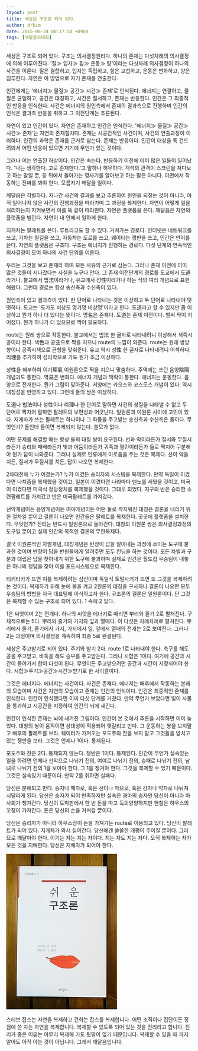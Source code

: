 ```yaml
---
layout: post
title: 세상은 구조로 되어 있다.
author: drkim
date: 2015-08-24 00:17:54 +0900
tags: [깨달음의대화]
---
```

세상은 구조로 되어 있다. 구조는 의사결정원리다. 하나의 존재는 다섯차례의 의사결정에 의해 이루어진다. '질≫ 입자≫ 힘≫ 운동≫ 량'이라는 다섯차례 의사결정이 하나의 사건을 이룬다. 질은 결합하고, 입자는 독립하고, 힘은 교섭하고, 운동은 변화하고, 양은 침투한다. 자연은 이 방법으로 자기 존재를 연출한다. 

  


인간에게는 '에너지≫ 물질≫ 공간≫ 시간≫ 존재'로 인식된다. 에너지는 연결하고, 물질은 균일하고, 공간은 대칭하고, 시간은 질서하고, 존재는 반응한다. 인간은 그 최종적인 반응을 인식한다. 사건은 에너지의 원인측에서 존재의 결과측으로 진행하며 인간의 인식은 결과측 반응을 취하고 그 이전단계는 추론된다. 

  


자연이 있고 인간이 있다. 자연은 존재하고 인간은 인식한다. '에너지≫ 물질≫ 공간≫ 시간≫ 존재'는 자연의 존재절차다. 존재는 시공간적인 사건이며, 사건의 연출과정이 이러하다. 인간의 과학은 존재를 근거로 삼는다. 존재는 반응이다. 인간이 대상을 툭 건드려봐서 어떤 반응이 있으면 거기에 무언가 있는 것이다. 

  


그러나 이는 연출된 허상이다. 인간은 속는다. 반응하기 이전에 이미 많은 일들이 일어났다. '나는 생각한다. 고로 존재한다.'고 말하나 허무하다. 객석의 관객이 스크린을 쳐다보고 하는 말일 뿐, 등 뒤에서 돌아가는 영사기를 알아보고 하는 말은 아니다. 이면에서 작동하는 진짜를 봐야 한다. 모름지기 깨달을 일이다. 

  


깨달음은 각별하다. 지나간 사건의 결과를 보고 추론하여 원인을 되짚는 것이 아니라, 아직 일어나지 않은 사건의 진행과정을 따라가며 그 과정을 복제한다. 자연이 어떻게 일을 처리하는지 지켜보면서 이를 똑 같이 따라한다. 자연은 플랫폼을 쓴다. 깨달음은 자연의 플랫폼을 빌린다. 자연이 내 안에서 일하게 한다. 

  


지게차는 팔레트를 쓴다. 루트라고도 할 수 있다. 거쳐가는 경로다. 인터넷은 네트워크를 쓰고, 기차는 철길을 쓰고, 자동차는 도로를 쓰고, 웨이터는 쟁반을 쓰고, 인간은 언어를 쓴다. 자연의 플랫폼은 구조다. 구조는 에너지가 진행하는 경로다. 다섯 단계의 연속적인 의사결정이 모여 하나의 사건 단위를 이룬다. 

  


우리는 그것을 보고 존재라 하여 모든 사유의 근거로 삼는다. 그러나 존재 이전에 이미 많은 것들이 지나갔다는 사실을 누구나 안다. 그 존재 이전단계의 경로를 도교에서 도道라거나, 불교에서 법法이라거나, 유교에서 성性이라거나 하는 식의 여러 개념으로 표현해왔다. 그런데 경로는 항상 송신측과 수신측이 있다. 

  


원인측이 있고 결과측이 있다. 한 단어로 나타내는 것은 이상하고 두 단어로 나타내야 떳떳하다. 도교는 '도가도 비상도 명가명 비상명'이라고 한다. 도道라고 할 수 있지만 좀 이상하고 뭔가 하나 더 있다는 뜻이다. 명名은 존재다. 도道는 존재 이전이다. 벌써 짝이 지어졌다. 뭔가 하나가 더 있으므로 짝이 필요하다. 

  


route는 원래 쌍으로 작동한다. 불교에서는 법法 한 글자로 나타내려니 이상해서 색즉시공이라 한다. 색色과 공空으로 짝을 지으니 route의 느낌이 와준다. route는 원래 쌍방향이니 공즉시색으로 균형을 맞춰준다. 유교 역시 성性 한 글자로 나타내려니 어색하다. 리理를 추가하여 성리학으로 가도 뭔가 조금 이상하다. 

  


성性을 해부하여 이기理氣 이원론으로 짝을 지으니 맞춤하다. 주역에는 쓰던 음양陰陽 개념과도 통한다. 역易은 변화다. 에너지 개념과 맥락이 통한다. 에너지는 운동한다. 음양으로 전개한다. 뭔가 그림이 맞아준다. 서양에는 카오스와 코스모스 개념이 있다. 역시 대칭성을 반영하고 있다. 그런데 둘의 쌍은 이상하다. 

  


도道나 법法이나 성性이나 리理나 한 단어로 말하면 사건의 성질을 나타낼 수 없고 두 단어로 짝지어 말하면 팔레트의 보편성과 어긋난다. 일원론과 이원론 사이에 고민이 있다. 지게차가 쓰는 팔레트는 하나이나 그 화물을 주고받는 송신측과 수신측은 둘이다. 무엇인가? 둘인데 둘이면 복제되지 않는다. 쓸모가 없다. 

  


어떤 문제를 해결할 때는 항상 둘의 대칭 쌍이 요구된다. 선과 악이라든가 질서와 무질서라든가 승리와 패배라든가 빛과 어둠이라든가 귀족과 평민이라든가 둘로 짝지어 구분해야 뭔가 답이 나와준다. 그러나 실제로 인류에게 이로움을 주는 것은 복제다. 선이 악을 치든, 질서가 무질서를 치든, 답이 나오면 복제한다. 

  


2차대전에 누가 이겼는가? 누가 이겼든 승리자의 시스템을 복제한다. 만약 독일이 이겼다면 나치즘을 복제했을 것이고, 일본이 이겼다면 나라마다 덴노를 세웠을 것이고, 미국이 이겼다면 미국식 정당정치를 복제했을 것이다. 그대로 되었다. 지구의 반은 승리한 소련팔레트를 가져갔고 반은 미국팔레트를 가져갔다. 

  


선악개념이든 음양개념이든 여야개념이든 어떤 둘로 짝지워진 대칭은 결론을 내리기 위한 절차일 뿐이고 결론이 나오면 인간들은 팔레트를 복제한다. 곳곳에 플랫폼을 설치한다. 무엇인가? 진리는 반드시 일원론으로 돌아간다. 대칭의 이원론 쌍은 의사결정과정의 도구일 뿐이고 실제 인간의 목적인 결론의 무한복제다. 

  


결국 이원론적인 차별개념, 대칭개념은 반장이 답을 알아내는 과정에 쓰이는 도구에 불과한 것이며 반장이 답을 반원들에게 알려주면 모두 컨닝을 하는 것이다. 모든 차별과 구분과 대립은 답을 찾아내기 위한 도구에 불과하며 실제로 인간은 월드컵 우승팀이 내놓은 하나의 정답을 찾아 이를 포드시스템으로 복제한다. 

  


티키타카가 뜨면 이를 복제하려는 심산이며 독일식 토털사커가 뜨면 또 그것을 복제하려는 것이다. 복제하기 위해 눈에 불을 켜고 2원론의 대칭을 구사하나 결론이 나오면 모두 우승팀의 방법을 자국 대표팀에 이식하고자 한다. 구조론의 결론은 일원론이다. 단 그것은 복제할 수 있는 구조로 되어 있다. 1 속에 2 있다. 

  


1은 씨앗이며 2는 전개다. 하나의 씨앗을 에너지로 때리면 뿌리와 줄기 2로 펼쳐진다. 구체적으로는 5다. 뿌리와 줄기와 가지와 잎과 열매다. 이 다섯은 차례차례로 펼쳐진다. 뿌리에서 줄기, 줄기에서 가지, 가지에서 잎, 잎에서 열매의 전개는 2로 보여진다. 그러나 2는 과정이며 의사결정을 계속하여 최종 5로 완결된다. 

  


세상은 주고받기로 되어 있다. 주기와 받기 2다. route 1로 나타내야 한다. 축구를 해도 공을 주고받고, 바둑을 해도 승부를 주고받는다. 그러나 시합은 1이다. 여기에 공간과 시간이 들어가서 합이 다섯이 된다. 무엇이든 주고받으려면 공간과 시간이 지정되어야 한다. 시합≫주기≫공간≫시간≫받기로 한 사이클이다. 

  


그것은 에너지다. 에너지는 사건이다. 사건은 존재다. 에너지는 배후에서 작동하는 본래의 모습이며 사건은 자연의 모습이고 존재는 인간의 인식이다. 인간은 최종적인 존재를 인식한다. 인간이 인식했다면 이미 다섯 단계를 거쳤다. 만약 무언가 보았다면 빛이 사물을 통과하고 시공간을 지정하여 인간의 뇌에 새긴다. 

  


인간이 인식한 존재는 뇌에 새겨진 그림이다. 인간이 본 것에서 추론을 시작하면 이미 늦었다. 대칭의 쌍이 움직이면 상대성이 적용되어 헷갈리고 만다. 그 운동하는 쌍을 보지말고 배후의 팔레트를 보라. 웨이터가 가져오는 포도주와 잔을 보지 말고 그것들을 받치고 있는 쟁반을 보라. 그것은 언제나 1이다. 통제된다. 

  


포도주와 잔은 2다. 통제되지 않는다. 쟁반은 1이다. 통제된다. 인간이 무언가 실속있는 일을 하려면 언제나 선악으로 나뉘기 전의, 여야로 나뉘기 전의, 승패로 나뉘기 전의, 남녀로 나뉘기 전의 1을 보아야 한다. 그 1을 챙겨야 한다. 그것을 복제할 수 있기 때문이다. 그것은 실속있기 때문이다. 만약 2를 취하면 실패다. 

  


당신은 분해되고 만다. 승자나 패자로, 혹은 선이나 악으로, 혹은 강자나 약자로 나눠져 시달리게 된다. 당신은 승자가 되어 만족하지만 실속은 경마의 승자인 당신이 아니라 마사회가 챙겨간다. 당신이 도박판에서 한 번 돈을 따고 득의양양하지만 현찰은 하우스의 꼬장이 가져간다. 돈은 당신의 손을 거쳐갈 뿐이다. 

  


당신은 승리자가 아니라 하우스장이 돈을 가져가는 route로 이용되고 있다. 당신이 팔레트가 되어 있다. 지게차가 와서 실어간다. 당신에겐 쓸쓸한 개평이 주어질 뿐이다. 그러므로 깨달아야 한다. 이기는 자는 지는 자이다. 지는 자도 지는 자다. 오직 복제하는 자가 모든 것을 지배한다. 당신은 지배자가 되어야 한다. 

  



 
![](/files/attach/images/198/077/616/DSC01488.JPG) 

  


스티브 잡스는 자연을 복제하고 건희는 잡스를 복제합니다. 어떤 조직이나 집단이든 정점에 쓴 자는 자연을 복제합니다. 복제할 수 있도록 되어 있는 것을 진리라고 합니다. 진리가 좋은 이유는 아무리 복제해 가도 뒷말이 없기 때문입니다. 복제할 수 있을 때 까지 알아도 아직 아는 것이 아닙니다. 그래서 깨달음입니다.